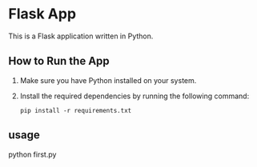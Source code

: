 # Flask App

This is a Flask application written in Python.

## How to Run the App

1. Make sure you have Python installed on your system.

2. Install the required dependencies by running the following command:

   ```shell
   pip install -r requirements.txt
## usage
python first.py
